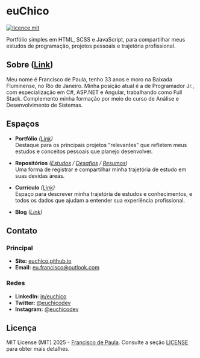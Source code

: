 # euChico
[![licence mit](https://img.shields.io/badge/licence-MIT-blue.svg)](./LICENSE)

Portfólio simples em HTML, SCSS e JavaScript, para compartilhar meus estudos de programação, projetos pessoais e trajetória profissional.

## Sobre ([Link](https://euchico.github.io))

Meu nome é Francisco de Paula, tenho 33 anos e moro na Baixada Fluminense, no Rio de Janeiro.
Minha posição atual é a de Programador Jr., com especialização em C#, ASP.NET e Angular, trabalhando como Full Stack. Complemento minha formação por meio do curso de Análise e Desenvolvimento de Sistemas.

## Espaços
* **Portfólio** *([Link](https://euchico.github.io/portfolio))*  
Destaque para os principais projetos "relevantes" que refletem meus estudos e conceitos pessoais que planejo desenvolver.

* **Repositórios** *([Estudos](https://euchico.github.io](https://github.com/euchico/estudos)) / [Desafios](https://euchico.github.io](https://github.com/euchico/desafios)) / [Resumos](https://euchico.github.io](https://github.com/euchico/resumos)))*  
Uma forma de registrar e compartilhar minha trajetória de estudo em suas devidas áreas.  

* **Currículo** *([Link](https://euchico.github.io/curriculo))*  
Espaço para descrever minha trajetória de estudos e conhecimentos, e todos os dados que ajudam a entender sua experiência profissional.

* **Blog** *([Link](https://dev.to/euchicodev))*  

## Contato
### Principal
* **Site:** [euchico.github.io](https://euchico.github.io)
* **Email:** [eu.francisco@outlook.com](mailto:eu.francisco@outlook.com)
### Redes
* **LinkedIn:** [in/euchico](https://www.linkedin.com/in/euchico)
* **Twitter:** [@euchicodev](https://twitter.com/euchicodev)
* **Instagram:** [@euchicodev](https://www.instagram.com/euchicodev)

## Licença
MIT License (MIT) 2025 - [Francisco de Paula](https://github.com/euchico/). Consulte a seção [LICENSE](LICENSE) para obter mais detalhes.
